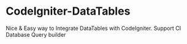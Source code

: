 # CodeIgniter-DataTables
Nice &amp; Easy way to Integrate DataTables with CodeIgniter. Support CI Database Query builder
